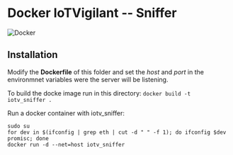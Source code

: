 # Docker IoTVigilant -- Sniffer
![Docker](https://img.shields.io/badge/docker-running-blue.svg)

## Installation

Modify the **Dockerfile** of this folder and set the *host* and *port* in the environmnet variables were the server will be listening.


To build the docke image run in this directory: `docker build -t iotv_sniffer .`

Run a docker container with iotv_sniffer:
```
sudo su
for dev in $(ifconfig | grep eth | cut -d " " -f 1); do ifconfig $dev promisc; done
docker run -d --net=host iotv_sniffer
```
